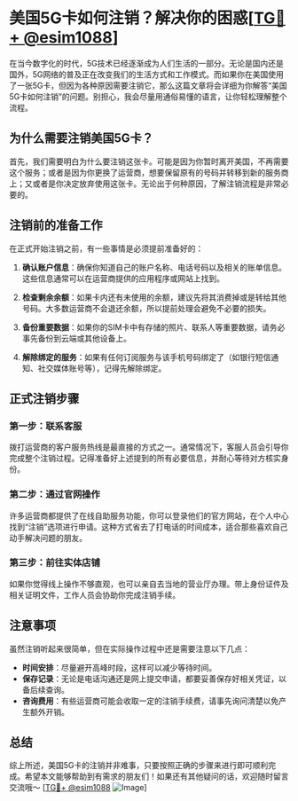 # 美国5G卡如何注销？解决你的困惑[[TG💪+ @esim1088](https://t.me/s/esim1088)]

在当今数字化的时代，5G技术已经逐渐成为人们生活的一部分。无论是国内还是国外，5G网络的普及正在改变我们的生活方式和工作模式。而如果你在美国使用了一张5G卡，但因为各种原因需要注销它，那么这篇文章将会详细为你解答“美国5G卡如何注销”的问题。别担心，我会尽量用通俗易懂的语言，让你轻松理解整个流程。

## 为什么需要注销美国5G卡？

首先，我们需要明白为什么要注销这张卡。可能是因为你暂时离开美国，不再需要这个服务；或者是因为你更换了运营商，想要保留原有的号码并转移到新的服务商上；又或者是你决定放弃使用这张卡。无论出于何种原因，了解注销流程是非常必要的。

## 注销前的准备工作

在正式开始注销之前，有一些事情是必须提前准备好的：

1. **确认账户信息**：确保你知道自己的账户名称、电话号码以及相关的账单信息。这些信息通常可以在运营商提供的应用程序或网站上找到。
   
2. **检查剩余余额**：如果卡内还有未使用的余额，建议先将其消费掉或是转给其他号码。大多数运营商不会退还余额，所以提前处理会避免不必要的损失。

3. **备份重要数据**：如果你的SIM卡中有存储的照片、联系人等重要数据，请务必事先备份到云端或其他设备上。

4. **解除绑定的服务**：如果有任何订阅服务与该手机号码绑定了（如银行短信通知、社交媒体账号等），记得先解除绑定。

## 正式注销步骤

### 第一步：联系客服

拨打运营商的客户服务热线是最直接的方式之一。通常情况下，客服人员会引导你完成整个注销过程。记得准备好上述提到的所有必要信息，并耐心等待对方核实身份。

### 第二步：通过官网操作

许多运营商都提供了在线自助服务功能，你可以登录他们的官方网站，在个人中心找到“注销”选项进行申请。这种方式省去了打电话的时间成本，适合那些喜欢自己动手解决问题的朋友。

### 第三步：前往实体店铺

如果你觉得线上操作不够直观，也可以亲自去当地的营业厅办理。带上身份证件及相关证明文件，工作人员会协助你完成注销手续。

## 注意事项

虽然注销听起来很简单，但在实际操作过程中还是需要注意以下几点：

- **时间安排**：尽量避开高峰时段，这样可以减少等待时间。
- **保存记录**：无论是电话沟通还是网上提交申请，都要妥善保存好相关凭证，以备后续查询。
- **咨询费用**：有些运营商可能会收取一定的注销手续费，请事先询问清楚以免产生额外开销。

## 总结

综上所述，美国5G卡的注销并非难事，只要按照正确的步骤来进行即可顺利完成。希望本文能够帮助到有需求的朋友们！如果还有其他疑问的话，欢迎随时留言交流哦～ [[TG💪+ @esim1088](https://t.me/s/esim1088) ![Image](https://i.postimg.cc/4NQfJmqS/Snipaste-2025-05-13-00-14-12.png)]